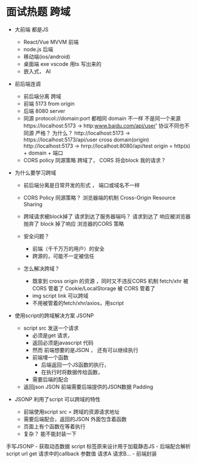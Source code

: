 # 面试热题 跨域

- 大前端 都是JS
    - React/Vue MVVM 前端
    - node.js 后端
    - 移动端(ios/android)
    - 桌面端 exe vscode 用ts 写出来的
    - 嵌入式， AI 

- 前后端连调
    - 前后端分离 跨域
    - 前端 5173
        from origin
    - 后端 8080 
        server
    - 同源
        protocol://domain:port 都相同
        domain 不一样 不是同一个来源
        https://localhost:5173 -> http:www.baidu.com/api/user'
        协议不同也不同源 严格？ 为什么？
        http://localhost:5173 -> https://localhost:5173/api/user
        cross domain(origin)
        http://localhost:5173 -> hrrp://localhost:8080/api/test
        origin = http(s) + domain + 端口
    - CORS policy 同源策略
        跨域了， CORS 将会block 我的请求？

- 为什么要学习跨域
    - 前后端分离是日常开发的形式 ， 端口或域名不一样 
    - CORS Policy 同源策略？
        浏览器端的机制
        Cross-Origin Resource Sharing

    - 跨域请求被block掉了
        请求到达了服务器端吗？
        请求到达了
        响应被浏览器抛弃了 block 掉了响应
        浏览器的CORS 策略
    - 安全问题？
        - 前端（千千万万的用户）的安全
        - 跨源的，可能不一定被信任
    - 怎么解决跨域？
        - 既拿到 cross origin 的资源 ，同时又不违反CORS 机制
        fetch/xhr 被 CORS 管着了
        Cookie/LocalStorage 被 CORS 管着了
        - img  script link 可以跨域
        - 不用被管着的fetch/xhr/axios，用script

- 使用script的跨域解决方案 JSONP
    - script src 发送一个请求
        - 必须是get 请求，
        - 返回必须是javascript 代码
        - 然而 前端想要的是JSON ， 还有可以继续执行
        - 前端埋一个函数
            - 后端返回一个JS函数的执行，
            - 在执行时将数据传给函数，
        - 需要后端的配合
    - 返回json
    JSON 前端需要后端提供的JSON数据
    Padding

- JSONP 利用了script 可以跨域的特性
    - 前端使用script src = 跨域的资源请求地址
    - 需要后端配合，返回的JSON 外面包含着函数
    - 页面上有个函数在等着执行
    - 复杂？ 能不能封装一下

手写JSONP
    - 获取动态数据 script 标签原来设计用于加载静态JS 
    - 后端配合解析script url get 请求中的callback 参数值
    请求A 请求B...
        - 前端封装